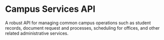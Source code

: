 # Campus Services API

A robust API for managing common campus operations such as student records, document request and processes, scheduling for offices, and other related administrative services.
